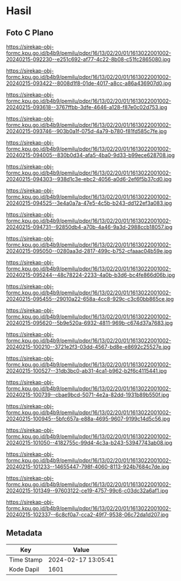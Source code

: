 # Hasil

## Foto C Plano

https://sirekap-obj-formc.kpu.go.id/b4b9/pemilu/pdpr/16/13/02/20/01/1613022001002-20240215-092230--e251c692-af77-4c22-8b08-c51fc2865080.jpg

https://sirekap-obj-formc.kpu.go.id/b4b9/pemilu/pdpr/16/13/02/20/01/1613022001002-20240215-093422--8008d1f8-01de-4017-a8cc-a86a436907d0.jpg

https://sirekap-obj-formc.kpu.go.id/b4b9/pemilu/pdpr/16/13/02/20/01/1613022001002-20240215-093618--3767ffbb-3dfe-4646-a128-f87e0c02d753.jpg

https://sirekap-obj-formc.kpu.go.id/b4b9/pemilu/pdpr/16/13/02/20/01/1613022001002-20240215-093746--903b0a1f-075d-4a79-b780-f81fd585c7fe.jpg

https://sirekap-obj-formc.kpu.go.id/b4b9/pemilu/pdpr/16/13/02/20/01/1613022001002-20240215-094005--830b0d34-afa5-4ba0-9d33-b99ece628708.jpg

https://sirekap-obj-formc.kpu.go.id/b4b9/pemilu/pdpr/16/13/02/20/01/1613022001002-20240215-094303--938d1c3e-ebc2-4056-a0d6-2ef6f5b37cd0.jpg

https://sirekap-obj-formc.kpu.go.id/b4b9/pemilu/pdpr/16/13/02/20/01/1613022001002-20240215-094525--3e4a0a7a-47e5-4c5b-b243-dd122ef3a083.jpg

https://sirekap-obj-formc.kpu.go.id/b4b9/pemilu/pdpr/16/13/02/20/01/1613022001002-20240215-094731--92850db4-a70b-4a46-9a3d-2988ccb18057.jpg

https://sirekap-obj-formc.kpu.go.id/b4b9/pemilu/pdpr/16/13/02/20/01/1613022001002-20240215-095050--0280aa3d-2817-499c-b752-cfaaac04b59e.jpg

https://sirekap-obj-formc.kpu.go.id/b4b9/pemilu/pdpr/16/13/02/20/01/1613022001002-20240215-095244--48c78224-2233-4a0b-b3d6-bc4fe866d06b.jpg

https://sirekap-obj-formc.kpu.go.id/b4b9/pemilu/pdpr/16/13/02/20/01/1613022001002-20240215-095455--29010a22-658a-4cc8-929c-c3c60bb865ce.jpg

https://sirekap-obj-formc.kpu.go.id/b4b9/pemilu/pdpr/16/13/02/20/01/1613022001002-20240215-095620--5b9e520a-6932-4811-969b-c674d37a7683.jpg

https://sirekap-obj-formc.kpu.go.id/b4b9/pemilu/pdpr/16/13/02/20/01/1613022001002-20240215-100210--3721e2f3-03dd-4567-bd8e-e8692c25527e.jpg

https://sirekap-obj-formc.kpu.go.id/b4b9/pemilu/pdpr/16/13/02/20/01/1613022001002-20240215-100527--31db3bc0-ab31-4ca1-b962-b2f6c4115441.jpg

https://sirekap-obj-formc.kpu.go.id/b4b9/pemilu/pdpr/16/13/02/20/01/1613022001002-20240215-100739--cbae9bcd-5071-4e2a-82dd-1931b89b550f.jpg

https://sirekap-obj-formc.kpu.go.id/b4b9/pemilu/pdpr/16/13/02/20/01/1613022001002-20240215-100945--5bfc657a-e88a-4695-9607-9199c14d5c56.jpg

https://sirekap-obj-formc.kpu.go.id/b4b9/pemilu/pdpr/16/13/02/20/01/1613022001002-20240215-101050--4182755c-99d4-4c3a-b243-53947743ab08.jpg

https://sirekap-obj-formc.kpu.go.id/b4b9/pemilu/pdpr/16/13/02/20/01/1613022001002-20240215-101233--14655447-798f-4060-8113-924b7684c7de.jpg

https://sirekap-obj-formc.kpu.go.id/b4b9/pemilu/pdpr/16/13/02/20/01/1613022001002-20240215-101349--97603122-ce19-4757-99c6-c03dc32a6af1.jpg

https://sirekap-obj-formc.kpu.go.id/b4b9/pemilu/pdpr/16/13/02/20/01/1613022001002-20240215-102337--6c8cf0a7-cca2-49f7-9538-06c72da1d207.jpg


## Metadata

| Key        | Value               |
| ---------- | ------------------- |
| Time Stamp | 2024-02-17 13:05:41 |
| Kode Dapil | 1601                |




